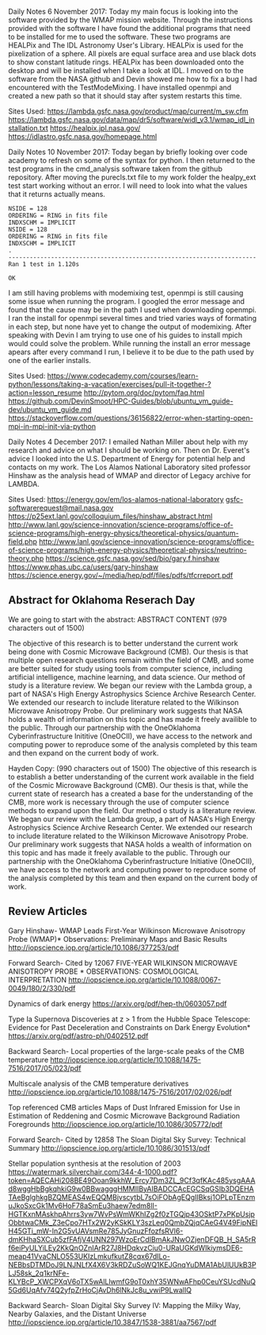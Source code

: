 Daily Notes 6 November 2017:
Today my main focus is looking into the software provided by the WMAP mission
website. Through the instructions provided with the software I have found the
additional programs that need to be installed for me to used the software. These
two programs are HEALPix and The IDL Astronomy User's Library. HEALPix is used
for the pixelization of a sphere. All pixels are equal surface area and use black dots to
show constant latitude rings. HEALPix has been downloaded onto the desktop and
will be installed when I take a look at IDL. I moved on to the software from the NASA github
and Devin showed me how to fix a bug I had encountered with the TestModeMixing.
I have installed openmpi and created a new path so that it should stay after system
restarts this time.

Sites Used:
https://lambda.gsfc.nasa.gov/product/map/current/m_sw.cfm
https://lambda.gsfc.nasa.gov/data/map/dr5/software/widl_v3.1/wmap_idl_installation.txt
https://healpix.jpl.nasa.gov/
https://idlastro.gsfc.nasa.gov/homepage.html

Daily Notes 10 November 2017:
Today began by briefly looking over code academy to refresh on some of the syntax for
python. I then returned to the test programs in the cmd_analysis software taken from
the github repository. After moving the purecls.txt file to my work folder the healpy_ext test
start working without an error. I will need to look into what the values that it returns actually
means.
```
NSIDE = 128
ORDERING = RING in fits file
INDXSCHM = IMPLICIT
NSIDE = 128
ORDERING = RING in fits file
INDXSCHM = IMPLICIT
.
----------------------------------------------------------------------
Ran 1 test in 1.120s

OK
```
I am still having problems with modemixing test, openmpi is still causing some issue when
running the program. I googled the error message and found that the cause may be in the
path I used when downloading openmpi. I ran the install for openmpi several times and tried
varies ways of formating in each step, but none have yet to change the output of modemixing.
After speaking with Devin I am trying to use one of his guides to install mpich would
could solve the problem. While running the install an error message apears after every command
I run, I believe it to be due to the path used by one of the earlier installs.

Sites Used:
https://www.codecademy.com/courses/learn-python/lessons/taking-a-vacation/exercises/pull-it-together-?action=lesson_resume
http://pytom.org/doc/pytom/faq.html
https://github.com/DevinSmoot/HPC-Guides/blob/ubuntu_vm_guide-dev/ubuntu_vm_guide.md
https://stackoverflow.com/questions/36156822/error-when-starting-open-mpi-in-mpi-init-via-python

Daily Notes 4 December 2017:
I emailed Nathan Miller about help with my research and advice on what I should be
working on. Then on Dr. Everet's advice I looked into the U.S. Department of Energy
for potential help and contacts on my work. The Los Alamos National Laboratory
sited professor Hinshaw as the analysis head of WMAP and director of Legacy archive for
LAMBDA.

Sites Used:
https://energy.gov/em/los-alamos-national-laboratory
gsfc-softwarerequest@mail.nasa.gov
https://p25ext.lanl.gov/colloquium_files/hinshaw_abstract.html
http://www.lanl.gov/science-innovation/science-programs/office-of-science-programs/high-energy-physics/theoretical-physics/quantum-field.php
http://www.lanl.gov/science-innovation/science-programs/office-of-science-programs/high-energy-physics/theoretical-physics/neutrino-theory.php
https://science.gsfc.nasa.gov/sed/bio/gary.f.hinshaw
https://www.phas.ubc.ca/users/gary-hinshaw
https://science.energy.gov/~/media/hep/pdf/files/pdfs/tfcrreport.pdf



## Abstract for Oklahoma Reserach Day
We are going to start with the abstract:
ABSTRACT CONTENT (979 characters out of 1500)

The objective of this research is to better understand the current work being done with Cosmic Microwave Background (CMB).
Our thesis is that multiple open research questions remain within the field of CMB, and some are better suited for study using tools from computer science, including artificial intelligence, machine learning, and data science.
Our method of study is a literature review. We began our review with the Lambda group, a part of NASA's High Energy Astrophysics Science Archive Research Center. We extended our research to include literature related to the Wilkinson Microwave Anisotropy Probe. 
Our preliminary work suggests that NASA holds a wealth of information on this topic and has made it freely availible to the public. Through our partnership with the OneOklahoma Cyberinfrastructure Inititive (OneOCII), we have access to the network and computing power to reproduce some of the analysis completed by this team and then expand on the current body of work.

 
Hayden Copy: (990 characters out of 1500)
The objective of this research is to establish a better understanding of the current work available in the field of the Cosmic Microwave Background (CMB). Our thesis is that, while the current state of research has a created a base for the understanding of the CMB, more work is necessary through the use of computer science methods to expand upon the field. Our method o study is a literature review. We began our review with the Lambda group, a part of NASA's High Energy Astrophysics Science Archive Research Center. We extended our research to include literature related to the Wilkinson Microwave Anisotropy Probe. Our preliminary work suggests that NASA holds a wealth of information on this topic and has made it freely available to the public. Through our partnership with the OneOklahoma Cyberinfrastructure Initiative (OneOCII), we have access to the network and computing power to reproduce some of the analysis completed by this team and then expand on the current body of work.


## Review Articles
Gary Hinshaw- WMAP Leads
First-Year Wilkinson Microwave Anisotropy Probe (WMAP)* Observations: Preliminary Maps and Basic Results
http://iopscience.iop.org/article/10.1086/377253/pdf

Forward Search- Cited by 12067
FIVE-YEAR WILKINSON MICROWAVE ANISOTROPY PROBE * OBSERVATIONS: COSMOLOGICAL INTERPRETATION
http://iopscience.iop.org/article/10.1088/0067-0049/180/2/330/pdf

Dynamics of dark energy
https://arxiv.org/pdf/hep-th/0603057.pdf

Type Ia Supernova Discoveries at z > 1 from the Hubble Space Telescope: Evidence for Past Deceleration and Constraints on Dark Energy Evolution*
https://arxiv.org/pdf/astro-ph/0402512.pdf

Backward Search-
Local properties of the large-scale peaks of the CMB temperature
http://iopscience.iop.org/article/10.1088/1475-7516/2017/05/023/pdf

Multiscale analysis of the CMB temperature derivatives
http://iopscience.iop.org/article/10.1088/1475-7516/2017/02/026/pdf

Top referenced CMB articles
Maps of Dust Infrared Emission for Use in Estimation of Reddening and Cosmic Microwave Background Radiation Foregrounds
http://iopscience.iop.org/article/10.1086/305772/pdf

Forward Search- Cited by 12858
The Sloan Digital Sky Survey: Technical Summary
http://iopscience.iop.org/article/10.1086/301513/pdf

Stellar population synthesis at the resolution of 2003
https://watermark.silverchair.com/344-4-1000.pdf?token=AQECAHi208BE49Ooan9kkhW_Ercy7Dm3ZL_9Cf3qfKAc485ysgAAAd8wggHbBgkqhkiG9w0BBwagggHMMIIByAIBADCCAcEGCSqGSIb3DQEHATAeBglghkgBZQMEAS4wEQQMBjvscytbL7sOiFObAgEQgIIBksj1OPLpTEnzmuJkoSxcGk1Mv6HoF78aSmEu3haew7edm8lI-HGTKxnMAskhpAhrrs3yw7WvPsWmWKhIZg2f0zTGQjp43OSktP7xPKpUsjpObbtwaCMk_Z3eCpo7HTx2W2yKSkKLY3szLeq0QmbZQjqCAeG4V49FipNElH45GTi_mW-In2G5vUAVsmRe785JyGnuzFfozfsRVl6-dmKHhaSXCub5zfFAfjV4UNN297WzoErCdIBmAkJNwOZjenDFQB_H_SA5rRf6eiPyULYiLEy2KkQnOZnIArR27J8HDqkvzCiu0-URaUGKdWIkiymsDE6-meap41VvaCNLO553UKIzLmkufkutZ8cqx67dILo-NEBbsDTMDoJ9LNJNLfX4X6V3kRDZuSoWQ1KEJGnqYuDMA1AbUlUUkB3PLJ58sk_2q1krNFe-KLYBcP_XWCPXqV6oTX5wAlLlwmfG9oT0xhY35WNwAFhp0CeuYSUcdNuQ5Gd6UqAfv74Q2yfpZrHoCjAvDh6lNkJc8u_vwiP9LwalIQ

Backward Search-
Sloan Digital Sky Survey IV: Mapping the Milky Way, Nearby Galaxies, and the Distant Universe
http://iopscience.iop.org/article/10.3847/1538-3881/aa7567/pdf
